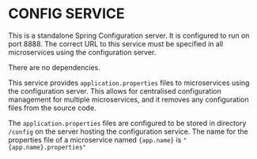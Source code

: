# CONFIG SERVICE

This is a standalone Spring Configuration server. It is configured to run on port 8888. The correct URL to this service must be specified in all microservices using the configuration server. 

There are no dependencies.

This service provides `application.properties` files to microservices using the configuration server. This allows for centralised configuration management for multiple microservices, and it removes any configuration files from the source code.

The `application.properties` files are configured to be stored in directory `/config` on the server hosting the configuration service. The name for the properties file of a microservice named `{app.name}` is `"{app.name}.properties"`
